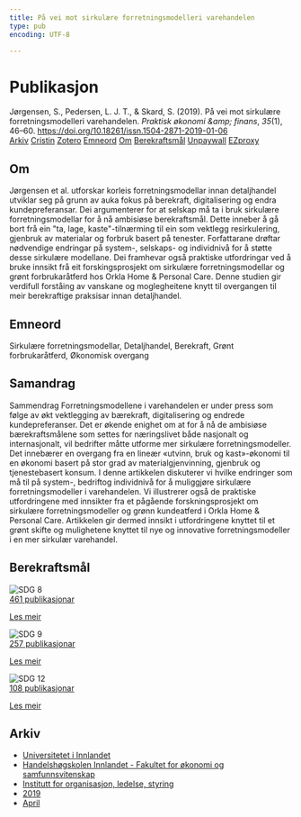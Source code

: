 ```yaml
---
title: På vei mot sirkulære forretningsmodelleri varehandelen
type: pub
encoding: UTF-8

---
```

<h1>Publikasjon</h1>
<article id="csl-bib-container-MGQ7DY53" class="csl-bib-container">
  <div class="csl-bib-body"> <div class="csl-entry">Jørgensen, S., Pedersen, L. J. T., &#38; Skard, S. (2019). På vei mot sirkulære forretningsmodelleri varehandelen. <i>Praktisk økonomi &#38;amp; finans</i>, <i>35</i>(1), 46–60. <a href="https://doi.org/10.18261/issn.1504-2871-2019-01-06">https://doi.org/10.18261/issn.1504-2871-2019-01-06</a></div> </div>
  <div class="csl-bib-buttons">
    <a href="#taxonomy-article-MGQ7DY53" alt="archive" class="csl-bib-button">Arkiv</a>
    <a href="https://app.cristin.no/results/show.jsf?id=1690394" alt="Cristin" class="csl-bib-button">Cristin</a>
    <a href="http://zotero.org/groups/5881554/items/MGQ7DY53" alt="Zotero" class="csl-bib-button">Zotero</a>
    <a href="#keywords-article-MGQ7DY53" alt="keywords" class="csl-bib-button">Emneord</a>
    <a href="#about-article-MGQ7DY53" alt="about_pub" class="csl-bib-button">Om</a>
    <a href="#sdg-article-MGQ7DY53" alt="sdg" class="csl-bib-button">Berekraftsmål</a>
    <a href="https://doi.org/10.18261/issn.1504-2871-2019-01-06" alt="Unpaywall" class="csl-bib-button">Unpaywall</a>
    <a href="https://doi.org/10.18261/issn.1504-2871-2019-01-06" alt="EZproxy" class="csl-bib-button">EZproxy</a>
  </div>
  <div id="csl-bib-meta-container-MGQ7DY53"></div>
</article>
<div id="csl-bib-meta-MGQ7DY53" class="csl-bib-meta">
  <article id="about-article-MGQ7DY53" class="about_pub-article">
    <h1>Om</h1>
    Jørgensen et al. utforskar korleis forretningsmodellar innan detaljhandel utviklar seg på grunn av auka fokus på berekraft, digitalisering og endra kundepreferansar. Dei argumenterer for at selskap må ta i bruk sirkulære forretningsmodellar for å nå ambisiøse berekraftsmål. Dette inneber å gå bort frå ein "ta, lage, kaste"-tilnærming til ein som vektlegg resirkulering, gjenbruk av materialar og forbruk basert på tenester. Forfattarane drøftar nødvendige endringar på system-, selskaps- og individnivå for å støtte desse sirkulære modellane. Dei framhevar også praktiske utfordringar ved å bruke innsikt frå eit forskingsprosjekt om sirkulære forretningsmodellar og grønt forbrukaråtferd hos Orkla Home & Personal Care. Denne studien gir verdifull forståing av vanskane og moglegheitene knytt til overgangen til meir berekraftige praksisar innan detaljhandel.
  </article>
  <article id="keywords-article-MGQ7DY53" class="keywords-article">
    <h1>Emneord</h1>
    Sirkulære forretningsmodellar, Detaljhandel, Berekraft, Grønt forbrukaråtferd, Økonomisk overgang
  </article>
  <article id="abstract-article-MGQ7DY53" class="abstract-article">
    <h1>Samandrag</h1>
    Sammendrag Forretningsmodellene i varehandelen er under press som følge av økt vektlegging av bærekraft, digitalisering og endrede kundepreferanser. Det er økende enighet om at for å nå de ambisiøse bærekraftsmålene som settes for næringslivet både nasjonalt og internasjonalt, vil bedrifter måtte utforme mer sirkulære forretningsmodeller. Det innebærer en overgang fra en lineær «utvinn, bruk og kast»-økonomi til en økonomi basert på stor grad av materialgjenvinning, gjenbruk og tjenestebasert konsum. I denne artikkelen diskuterer vi hvilke endringer som må til på system-, bedriftog individnivå for å muliggjøre sirkulære forretningsmodeller i varehandelen. Vi illustrerer også de praktiske utfordringene med innsikter fra et pågående forskningsprosjekt om sirkulære forretningsmodeller og grønn kundeatferd i Orkla Home & Personal Care. Artikkelen gir dermed innsikt i utfordringene knyttet til et grønt skifte og mulighetene knyttet til nye og innovative forretningsmodeller i en mer sirkulær varehandel.
  </article>
  <article id="sdg-article-MGQ7DY53" class="sdg-article">
    <h1>Berekraftsmål</h1>
    <div class="sdg-container"><div id="sdg8" class="sdg">
        <img src="{{< params subfolder >}}images/sdg/sdg08_nn.png" class="image" alt="SDG 8">
        <div class="sdg-overlay">
          <a href="/nn/archive/?key=?sdg=8#archive" class="sdg-publication-count"><span>461</span> publikasjonar</a>
          <p><a href="https://fn.no/om-fn/fns-baerekraftsmaal/anstendig-arbeid-og-oekonomisk-vekst?lang=nno-NO" class="sdg-read-more">Les meir</a></p>
        </div>
      </div> <div id="sdg9" class="sdg">
        <img src="{{< params subfolder >}}images/sdg/sdg09_nn.png" class="image" alt="SDG 9">
        <div class="sdg-overlay">
          <a href="/nn/archive/?key=?sdg=9#archive" class="sdg-publication-count"><span>257</span> publikasjonar</a>
          <p><a href="https://fn.no/om-fn/fns-baerekraftsmaal/industri-innovasjon-og-infrastruktur?lang=nno-NO" class="sdg-read-more">Les meir</a></p>
        </div>
      </div> <div id="sdg12" class="sdg">
        <img src="{{< params subfolder >}}images/sdg/sdg12_nn.png" class="image" alt="SDG 12">
        <div class="sdg-overlay">
          <a href="/nn/archive/?key=?sdg=12#archive" class="sdg-publication-count"><span>108</span> publikasjonar</a>
          <p><a href="https://fn.no/om-fn/fns-baerekraftsmaal/ansvarlig-forbruk-og-produksjon?lang=nno-NO" class="sdg-read-more">Les meir</a></p>
        </div>
      </div></div>
  </article>
  <article id="taxonomy-article-MGQ7DY53" class="taxonomy-article">
    <h1>Arkiv</h1>
    <ul>
      <li>
        <a href="/nn/archive/?key=3DCRN523">Universitetet i Innlandet</a>
      </li>
      <li>
        <a href="/nn/archive/?key=DU8Q9LN9">Handelshøgskolen Innlandet - Fakultet for økonomi og samfunnsvitenskap</a>
      </li>
      <li>
        <a href="/nn/archive/?key=4LUWR3ZM">Institutt for organisasjon, ledelse, styring</a>
      </li>
      <li>
        <a href="/nn/archive/?key=7GQPC2L9">2019</a>
      </li>
      <li>
        <a href="/nn/archive/?key=PI8QF2G2">April</a>
      </li>
    </ul>
  </article>
</div>
